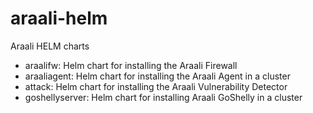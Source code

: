 # araali-helm

Araali HELM charts

- araalifw: Helm chart for installing the Araali Firewall
- araaliagent: Helm chart for installing the Araali Agent in a cluster
- attack: Helm chart for installing the Araali Vulnerability Detector
- goshellyserver: Helm chart for installing Araali GoShelly in a cluster
